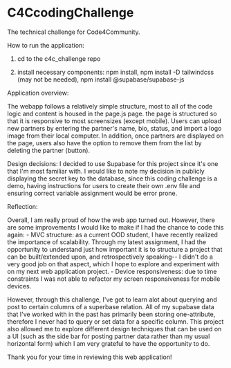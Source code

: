 # C4CcodingChallenge
The technical challenge for Code4Community.

How to run the application: 
1. cd to the c4c_challenge repo

2. install necessary components:
npm install,
npm install -D tailwindcss (may not be needed),
npm install @supabase/supabase-js


Application overview:

The webapp follows a relatively simple structure, most to all of the code logic and content is housed in the page.js page. the page is structured so that it is 
responsive to most screensizes (except mobile). Users can upload new partners by entering the partner's name, bio, status, and import a logo image from their local computer.
In addition, once partners are displayed on the page, users also have the option to remove them from the list by deleting the partner (button).

Design decisions:
I decided to use Supabase for this project since it's one that I'm most familiar with. I would like to note my decision in publicly displaying the secret key to the database, 
since this coding challenge is a demo, having instructions for users to create their own .env file and ensuring correct variable assignment would be error prone. 

Reflection: 

Overall, I am really proud of how the web app turned out. However, there are some improvements I would like to make if I had the chance to code this again:
    - MVC structure: as a current OOD student, I have recently realized the importance of scalability. Through my latest assignment, I had the opportunity to understand
        just how important it is to structure a project that can be built/extended upon, and retrospectively speaking-- I didn't do a very good job on that aspect, which 
        I hope to explore and experiment with on my next web application project.
    - Device responsiveness: due to time constraints I was not able to refactor my screen responsiveness for mobile devices. 

However, through this challenge, I've got to learn alot about querying and post to certain columns of a superbase relation. All of my supabase data that I've worked with in the past has primarily been storing one-attribute, therefore I never had to query or set data for a specific column. This project also allowed me to explore different design techniques that can be used on a UI (such as the side bar for posting partner data rather than my usual horizontal form) which I am very grateful to have the opportunity to do. 

Thank you for your time in reviewing this web application! 
